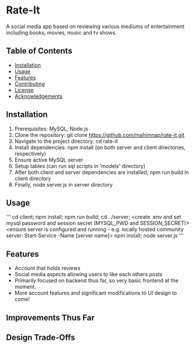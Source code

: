 # Rate-It

A social media app based on reviewing various mediums of entertainment including books, movies, music and tv shows. 

## Table of Contents

- [Installation](#installation)
- [Usage](#usage)
- [Features](#features)
- [Contributing](#contributing)
- [License](#license)
- [Acknowledgements](#acknowledgements)

## Installation

1. Prerequisites: MySQL, Node.js
2. Clone the repository: git clone https://github.com/mahimnap/rate-it.git
3. Navigate to the project directory: cd rate-it
4. Install dependencies: npm install (on both server and client directories, respectively)
5. Ensure active MySQL server
6. Setup tables (can run sql scripts in 'models' directory)
7. After both client and server dependencies are installed, npm run build in client directory 
8. Finally, node server.js in server directory

## Usage

'''
cd client; 
npm install; 
npm run build;
cd ../server;
<create .env and set mysql password and session secret (MYSQL_PWD and SESSION_SECRET)>
<ensure server is configured and running - e.g. locally hosted community server: Start-Service -Name [server name]> 
npm install; 
node server.js
'''

## Features

- Account that holds reviews 
- Social media aspects allowing users to like each others posts
- Primarily focused on backend thus far, so very basic frontend at the moment. 
- More account features and significant modifications to UI design to come! 

## Improvements Thus Far

## Design Trade-Offs